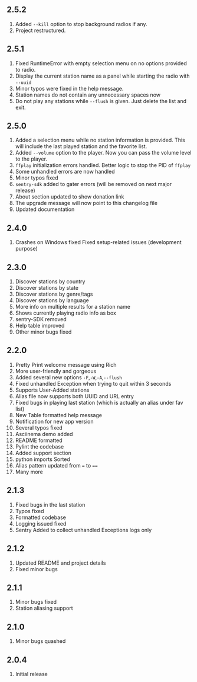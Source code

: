 ## 2.5.2

1. Added `--kill` option to stop background radios if any.
2. Project restructured.


## 2.5.1

1. Fixed RuntimeError with empty selection menu on no options provided to radio.
2. Display the current station name as a panel while starting the radio with `--uuid`
3. Minor typos were fixed in the help message.
4. Station names do not contain any unnecessary spaces now
5. Do not play any stations while `--flush` is given. Just delete the list and exit.

## 2.5.0

1. Added a selection menu while no station information is provided. This will include the last played station and the favorite list.
2. Added `--volume` option to the player. Now you can pass the volume level to the player.
3. `ffplay` initialization errors handled. Better logic to stop the PID of `ffplay`
4. Some unhandled errors are now handled
5. Minor typos fixed
6. `sentry-sdk` added to gater errors (will be removed on next major release)
7. About section updated to show donation link
8. The upgrade message will now point to this changelog file
9. Updated documentation

## 2.4.0

1. Crashes on Windows fixed
Fixed setup-related issues (development purpose)

## 2.3.0

1. Discover stations by country 
2. Discover stations by state
3. Discover stations by genre/tags
4. Discover stations by language
5. More info on multiple results for a station name
6. Shows currently playing radio info as box
7. sentry-SDK removed
8. Help table improved
9. Other minor bugs fixed

## 2.2.0

1. Pretty Print welcome message using Rich
2. More user-friendly and gorgeous
3. Added several new options `-F`,`-W`,`-A`,`--flush`
4. Fixed unhandled Exception when trying to quit within 3 seconds
5. Supports User-Added stations
6. Alias file now supports both UUID and URL entry
7. Fixed bugs in playing last station (which is actually an alias under fav list)
8. New Table formatted help message
9. Notification for new app version
10. Several typos fixed
11. Asciinema demo added
12. README formatted
13. Pylint the codebase
14. Added support section
15. python imports Sorted
16. Alias pattern updated from `=` to `==`
17. Many more

## 2.1.3

1. Fixed bugs in the last station
2. Typos fixed
3. Formatted codebase
4. Logging issued fixed
5. Sentry Added to collect unhandled Exceptions logs only


## 2.1.2

1. Updated README and project details
2. Fixed minor bugs

## 2.1.1

1. Minor bugs fixed
2. Station aliasing support

## 2.1.0

1. Minor bugs quashed

## 2.0.4

1. Initial release
